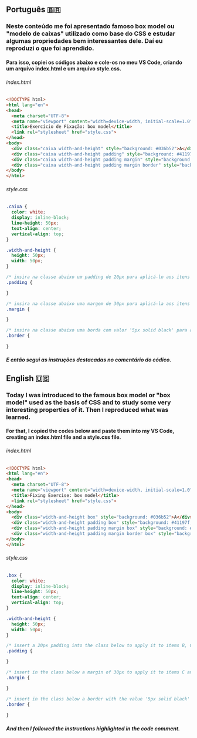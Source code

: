 ## Português 🇧🇷

### Neste conteúdo me foi apresentado famoso box model ou "modelo de caixas" utilizado como base do CSS e estudar algumas propriedades bem interessantes dele. Daí eu reproduzi o que foi aprendido. 

#### Para isso, copiei os códigos abaixo e cole-os no meu VS Code, criando um arquivo index.html e um arquivo style.css.

###### index.html
```html
<!DOCTYPE html>
<html lang="en">
<head>
  <meta charset="UTF-8">
  <meta name="viewport" content="width=device-width, initial-scale=1.0">
  <title>Exercício de Fixação: box model</title>
  <link rel="stylesheet" href="style.css">
</head>
<body>
  <div class="caixa width-and-height" style="background: #036b52">A</div>
  <div class="caixa width-and-height padding" style="background: #41197f;">B</div>
  <div class="caixa width-and-height padding margin" style="background: #444955">C</div>
  <div class="caixa width-and-height padding margin border" style="background: #3898EC">D</div>
</body>
</html>
```
###### style.css
```css
.caixa {
  color: white;
  display: inline-block;
  line-height: 50px;
  text-align: center;
  vertical-align: top;
}

.width-and-height {
  height: 50px;
  width: 50px;
}

/* insira na classe abaixo um padding de 20px para aplicá-lo aos itens B, C e D */
.padding {

}

/* insira na classe abaixo uma margem de 30px para aplicá-la aos itens C e D */
.margin {

}

/* insira na classe abaixo uma borda com valor '5px solid black' para aplicá-la ao item D */
.border {
  
}
```

##### E então segui as instruções destacadas no comentário do códico.

## English 🇺🇸

### Today I was introduced to the famous box model or "box model" used as the basis of CSS and to study some very interesting properties of it. Then I reproduced what was learned.

#### For that, I copied the codes below and paste them into my VS Code, creating an index.html file and a style.css file.

###### index.html
```html
<!DOCTYPE html>
<html lang="en">
<head>
  <meta charset="UTF-8">
  <meta name="viewport" content="width=device-width, initial-scale=1.0">
  <title>Fixing Exercise: box model</title>
  <link rel="stylesheet" href="style.css">
</head>
<body>
  <div class="width-and-height box" style="background: #036b52">A</div>
  <div class="width-and-height padding box" style="background: #41197f;">B</div>
  <div class="width-and-height padding margin box" style="background: #444955">C</div>
  <div class="width-and-height padding margin border box" style="background: #3898EC">D</div>
</body>
</html>
```
###### style.css
```css
.box {
  color: white;
  display: inline-block;
  line-height: 50px;
  text-align: center;
  vertical-align: top;
}

.width-and-height {
  height: 50px;
  width: 50px;
}

/* insert a 20px padding into the class below to apply it to items B, C and D */
.padding {

}

/* insert in the class below a margin of 30px to apply it to items C and D */
.margin {

}

/* insert in the class below a border with the value '5px solid black' to apply it to item D */
.border {
  
}
```

##### And then I followed the instructions highlighted in the code comment.